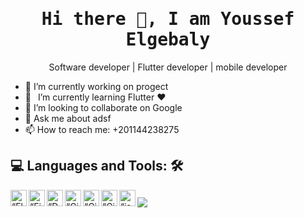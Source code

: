 
<h1 align='center'><samp><strong>Hi there 👋, I am Youssef Elgebaly</strong></samp></h1>
<p align='center'>Software developer | Flutter developer | mobile developer</p>

- 🔭 I’m currently working on progect 
- 🌱  I’m currently learning Flutter ❤️
- 👯 I’m looking to collaborate on Google 
- 💬 Ask me about adsf 
- 📫 How to reach me: +201144238275 



## 💻 **Languages and Tools:** 🛠️<br>

<img align="left" alt=“Flutter” width="26px" src="https://www.vectorlogo.zone/logos/flutterio/flutterio-icon.svg" />
<img align="left" alt=“Firebase” width="26px" src="https://www.vectorlogo.zone/logos/firebase/firebase-icon.svg" />
<img align="left" alt=“Dart” width="26px" src="https://www.vectorlogo.zone/logos/dartlang/dartlang-icon.svg" />
<img align="left" alt=“Git” width="26px" src="https://www.vectorlogo.zone/logos/git-scm/git-scm-icon.svg" />
<img align="left" alt=“GitHub” width="26px" src="https://www.vectorlogo.zone/logos/github/github-icon.svg" />
<img align="left" alt=“Git” width="26px" src="https://www.vectorlogo.zone/logos/git-scm/git-scm-icon.svg" />
<img align="left" alt=“json” width="26px" src="https://www.vectorlogo.zone/logos/json/json-icon.svg" />




<!-- 
| <a href="https://github.com/youssefelgebaly/github-readme-stats"><img align="center" src="https://github-readme-stats.vercel.app/api?username=youssefelgebaly&show_icons=true&include_all_commits=true&theme=buefy&hide_border=true" alt="Youssef's github stats" /></a> 
 -->
##
 
 ##
<a href="https://github.com/youssefelgebaly/github-readme-stats"><img align="center" src="https://github-readme-stats.vercel.app/api/top-langs/?username=youssefelgebaly&layout=compact&theme=buefy&hide_border=true" /></a> 

